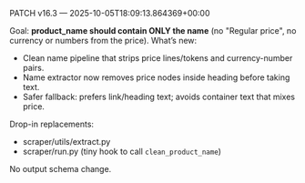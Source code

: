 PATCH v16.3 — 2025-10-05T18:09:13.864369+00:00

Goal: **product_name should contain ONLY the name** (no "Regular price", no currency or numbers from the price).
What’s new:
- Clean name pipeline that strips price lines/tokens and currency-number pairs.
- Name extractor now removes price nodes inside heading before taking text.
- Safer fallback: prefers link/heading text; avoids container text that mixes price.

Drop-in replacements:
- scraper/utils/extract.py
- scraper/run.py (tiny hook to call `clean_product_name`)

No output schema change.
